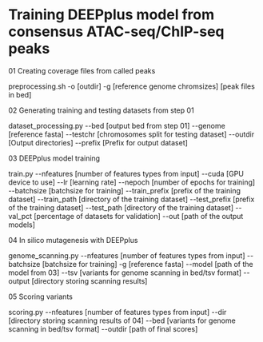 # Training DEEPplus model from consensus ATAC-seq/ChIP-seq peaks

01 Creating coverage files from called peaks

preprocessing.sh -o [outdir] -g [reference genome chromsizes] [peak files in bed]

02 Generating training and testing datasets from step 01

dataset_processing.py --bed [output bed from step 01] --genome [reference fasta] --testchr [chromosomes split for testing dataset] --outdir [Output directories] --prefix [Prefix for output dataset]

03 DEEPplus model training

train.py --nfeatures [number of features types from input] --cuda [GPU device to use] --lr [learning rate] --nepoch [number of epochs for training] --batchsize [batchsize for training] --train_prefix [prefix of the training dataset] --train_path [directory of the training dataset] --test_prefix [prefix of the training dataset] --test_path [directory of the training dataset] --val_pct [percentage of datasets for validation] --out [path of the output models]

04 In silico mutagenesis with DEEPplus

genome_scanning.py --nfeatures [number of features types from input] --batchsize [batchsize for training] -g [reference fasta] --model [path of the model from 03] --tsv [variants for genome scanning in bed/tsv format] --output [directory storing scanning results]

05 Scoring variants

scoring.py --nfeatures [number of features types from input] --dir [directory storing scanning results of 04] --bed [variants for genome scanning in bed/tsv format] --outdir [path of final scores]

